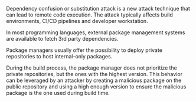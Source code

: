 Dependency confusion or substitution attack is a new attack technique that can lead to remote code execution. The attack typically affects build environments, CI/CD pipelines and developer workstation.

In most programming languages, external package management systems are available to fetch 3rd party dependencies.

Package managers usually offer the possibility to deploy private repositories to host internal-only packages.

During the build process, the package manager does not prioritize the private repositories, but the ones with the highest version. This behavior can be leveraged by an attacker by creating a malicious package on the public repository and using a high enough version to ensure the malicious package is the one used during build time.
